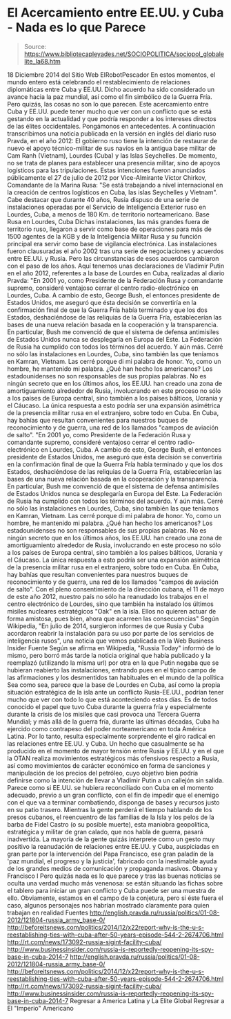 # El Acercamiento entre EE.UU. y Cuba - Nada es lo que Parece

> Source: https://www.bibliotecapleyades.net/SOCIOPOLITICA/sociopol_globalelite_la68.htm

18 Diciembre 2014
del Sitio Web ElRobotPescador
En estos momentos, el mundo entero está celebrando el restablecimiento de relaciones diplomáticas entre Cuba y EE.UU. Dicho acuerdo ha sido considerado un avance hacia la paz mundial, así como el fin simbólico de la Guerra Fría. Pero quizás, las cosas no son lo que parecen. Este acercamiento entre Cuba y EE.UU. puede tener mucho que ver con un conflicto que se está gestando en la actualidad y que podría responder a los intereses directos de las élites occidentales. Pongámonos en antecedentes. A continuación transcribimos una noticia publicada en la versión en inglés del diario ruso Pravda, en el año 2012: El gobierno ruso tiene la intención de restaurar de nuevo el apoyo técnico-militar de sus navíos en la antigua base militar de Cam Ranh (Vietnam), Lourdes (Cuba) y las Islas Seychelles. De momento, no se trata de planes para establecer una presencia militar, sino de apoyos logísticos para las tripulaciones. Estas intenciones fueron anunciados públicamente el 27 de julio de 2012 por Vice-Almirante Víctor Chirkov, Comandante de la Marina Rusa:
"Se está trabajando a nivel internacional en la creación de centros logísticos en Cuba, las islas Seychelles y Vietnam".
Cabe destacar que durante 40 años, Rusia dispuso de una serie de instalaciones operadas por el Servicio de Inteligencia Exterior ruso en Lourdes, Cuba, a menos de 180 Km. de territorio norteamericano.
Base Rusa en Lourdes, Cuba
Dichas instalaciones, las más grandes fuera de territorio ruso, llegaron a servir como base de operaciones para más de 1500 agentes de la KGB y de la Inteligencia Militar Rusa y su función principal era servir como base de vigilancia electrónica. Las instalaciones fueron clausuradas el año 2002 tras una serie de negociaciones y acuerdos entre EE.UU. y Rusia.
Pero las circunstancias de esos acuerdos cambiaron con el paso de los años. Aquí tenemos unas declaraciones de Vladimir Putin en el año 2012, referentes a la base de Lourdes en Cuba, realizadas al diario Pravda:
"En 2001 yo, como Presidente de la Federación Rusa y comandante supremo, consideré ventajoso cerrar el centro radio-electrónico en Lourdes, Cuba. A cambio de esto, George Bush, el entonces presidente de Estados Unidos, me aseguró que ésta decisión se convertiría en la confirmación final de que la Guerra Fría había terminado y que los dos Estados, deshaciéndose de las reliquias de la Guerra Fría, establecerían las bases de una nueva relación basada en la cooperación y la transparencia. En particular, Bush me convenció de que el sistema de defensa antimisiles de Estados Unidos nunca se desplegaría en Europa del Este. La Federación de Rusia ha cumplido con todos los términos del acuerdo. Y aún más. Cerré no sólo las instalaciones en Lourdes, Cuba, sino también las que teníamos en Kamran, Vietnam. Las cerré porque di mi palabra de honor. Yo, como un hombre, he mantenido mi palabra. ¿Qué han hecho los americanos? Los estadounidenses no son responsables de sus propias palabras. No es ningún secreto que en los últimos años, los EE.UU. han creado una zona de amortiguamiento alrededor de Rusia, involucrando en este proceso no sólo a los países de Europa central, sino también a los países bálticos, Ucrania y el Cáucaso. La única respuesta a esto podría ser una expansión asimétrica de la presencia militar rusa en el extranjero, sobre todo en Cuba. En Cuba, hay bahías que resultan convenientes para nuestros buques de reconocimiento y de guerra, una red de los llamados "campos de aviación de salto".
"En 2001 yo, como Presidente de la Federación Rusa y comandante supremo, consideré ventajoso cerrar el centro radio-electrónico en Lourdes, Cuba. A cambio de esto, George Bush, el entonces presidente de Estados Unidos, me aseguró que ésta decisión se convertiría en la confirmación final de que la Guerra Fría había terminado y que los dos Estados, deshaciéndose de las reliquias de la Guerra Fría, establecerían las bases de una nueva relación basada en la cooperación y la transparencia.
En particular, Bush me convenció de que el sistema de defensa antimisiles de Estados Unidos nunca se desplegaría en Europa del Este. La Federación de Rusia ha cumplido con todos los términos del acuerdo. Y aún más. Cerré no sólo las instalaciones en Lourdes, Cuba, sino también las que teníamos en Kamran, Vietnam. Las cerré porque di mi palabra de honor. Yo, como un hombre, he mantenido mi palabra.
¿Qué han hecho los americanos? Los estadounidenses no son responsables de sus propias palabras. No es ningún secreto que en los últimos años, los EE.UU. han creado una zona de amortiguamiento alrededor de Rusia, involucrando en este proceso no sólo a los países de Europa central, sino también a los países bálticos, Ucrania y el Cáucaso. La única respuesta a esto podría ser una expansión asimétrica de la presencia militar rusa en el extranjero, sobre todo en Cuba. En Cuba, hay bahías que resultan convenientes para nuestros buques de reconocimiento y de guerra, una red de los llamados "campos de aviación de salto".
Con el pleno consentimiento de la dirección cubana, el 11 de mayo de este año 2012, nuestro país no sólo ha reanudado los trabajos en el centro electrónico de Lourdes, sino que también ha instalado los últimos misiles nucleares estratégicos "Oak" en la isla. Ellos no quieren actuar de forma amistosa, pues bien, ahora que acarreen las consecuencias" Según Wikipedia,
"En julio de 2014, surgieron informes de que Rusia y Cuba acordaron reabrir la instalación para su uso por parte de los servicios de inteligencia rusos", una noticia que vemos publicada en la Web Business Insider
Fuente
Según se afirma en Wikipedia, "Russia Today" informó de lo mismo, pero borró más tarde la noticia original que había publicado y la reemplazó (utilizando la misma url) por otra en la que Putin negaba que se hubieran reabierto las instalaciones, entrando pues en el típico campo de las afirmaciones y los desmentidos tan habituales en el mundo de la política
Sea como sea, parece que la base de Lourdes en Cuba, así como la propia situación estratégica de la isla ante un conflicto Rusia-EE.UU., podrían tener mucho que ver con todo lo que está aconteciendo estos días. Es de todos conocido el papel que tuvo Cuba durante la guerra fría y especialmente durante la crisis de los misiles que casi provoca una Tercera Guerra Mundial; y más allá de la guerra fría, durante las últimas décadas, Cuba ha ejercido como contrapeso del poder norteamericano en toda América Latina. Por lo tanto, resulta especialmente sorprendente el giro radical en las relaciones entre EE.UU. y Cuba. Un hecho que casualmente se ha producido en el momento de mayor tensión entre Rusia y EE.UU. y en el que la OTAN realiza movimientos estratégicos más ofensivos respecto a Rusia, así como movimientos de carácter económico en forma de sanciones y manipulación de los precios del petróleo, cuyo objetivo bien podría definirse como la intención de llevar a Vladimir Putin a un callejón sin salida. Parece como si EE.UU. se hubiera reconciliado con Cuba en el momento adecuado, previo a un gran conflicto, con el fin de impedir que el enemigo con el que va a terminar combatiendo, disponga de bases y recursos justo en su patio trasero.
Mientras la gente perderá el tiempo hablando de los presos cubanos, el reencuentro de las familias de la Isla y los pelos de la barba de Fidel Castro (o su posible muerte), esta maniobra geopolítica, estratégica y militar de gran calado, que nos habla de guerra, pasará inadvertida.
La mayoría de la gente quizás interprete como un gesto muy positivo la reanudación de relaciones entre EE.UU. y Cuba, auspiciadas en gran parte por la intervención del Papa Francisco, ese gran paladín de la 'paz mundial, el progreso y la justicia', fabricado con la inestimable ayuda de los grandes medios de comunicación y propaganda masivos.
Obama y Francisco I
Pero quizás nada es lo que parece y tras las buenas noticias se oculta una verdad mucho más venenosa:
se están situando las fichas sobre el tablero para iniciar un gran conflicto y Cuba puede ser una muestra de ello.
Obviamente, estamos en el campo de la conjetura, pero si éste fuera el caso, algunos personajes nos habrían mostrado claramente para quien trabajan en realidad
Fuentes
http://english.pravda.ru/russia/politics/01-08-2012/121804-russia_army_base-0/ http://beforeitsnews.com/politics/2014/12/x22report-why-is-the-u-s-reestablishing-ties-with-cuba-after-50-years-episode-544-2-2674706.html http://rt.com/news/173092-russia-sigint-facility-cuba/ http://www.businessinsider.com/russia-is-reportedly-reopening-its-spy-base-in-cuba-2014-7
http://english.pravda.ru/russia/politics/01-08-2012/121804-russia_army_base-0/
http://beforeitsnews.com/politics/2014/12/x22report-why-is-the-u-s-reestablishing-ties-with-cuba-after-50-years-episode-544-2-2674706.html
http://rt.com/news/173092-russia-sigint-facility-cuba/
http://www.businessinsider.com/russia-is-reportedly-reopening-its-spy-base-in-cuba-2014-7
Regresar a America Latina y La Elite Global
Regresar a El "Imperio" Americano

